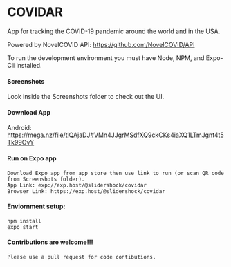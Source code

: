 # COVIDAR

App for tracking the COVID-19 pandemic around the world and in the USA.

Powered by NovelCOVID API: https://github.com/NovelCOVID/API

To run the development environment you must have Node, NPM, and Expo-Cli installed.

#### Screenshots

Look inside the Screenshots folder to check out the UI.

#### Download App

Android: https://mega.nz/file/tlQAjaDJ#VMn4JJgrMSdfXQ9ckCKs4iaXQ1LTmJgnt4t5Tk99OvY

#### Run on Expo app

    Download Expo app from app store then use link to run (or scan QR code from Screenshots folder).
    App Link: exp://exp.host/@slidershock/covidar
    Browser Link: https://exp.host/@slidershock/covidar

#### Enviornment setup:

    npm install
    expo start 

#### Contributions are welcome!!!

    Please use a pull request for code contibutions.
